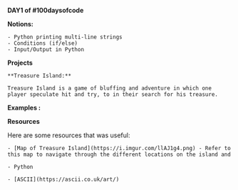 **DAY1 of #100daysofcode**

**Notions:**

    - Python printing multi-line strings
    - Conditions (if/else)
    - Input/Output in Python
    
**Projects**


    **Treasure Island:**

    Treasure Island is a game of bluffing and adventure in which one player speculate hit and try, to in their search for his treasure.

**Examples :**


**Resources**

Here are some resources that was useful:

    - [Map of Treasure Island](https://i.imgur.com/llAJ1g4.png) - Refer to this map to navigate through the different locations on the island and

    - Python

    - [ASCII](https://ascii.co.uk/art/)


